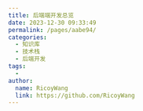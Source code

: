 ```yaml
---
title: 后端端开发总览
date: 2023-12-30 09:33:49
permalink: /pages/aabe94/
categories:
  - 知识库
  - 技术栈
  - 后端开发
tags:
  - 
author: 
  name: RicoyWang
  link: https://github.com/RicoyWang
---
```

